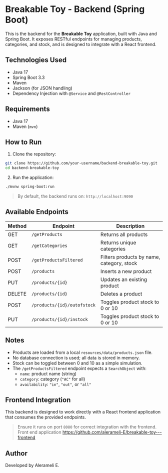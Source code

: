# Breakable Toy - Backend (Spring Boot)

This is the backend for the **Breakable Toy** application, built with Java and Spring Boot. It exposes RESTful endpoints for managing products, categories, and stock, and is designed to integrate with a React frontend.

## Technologies Used

- Java 17
- Spring Boot 3.3
- Maven
- Jackson (for JSON handling)
- Dependency Injection with `@Service` and `@RestController`

## Requirements

- Java 17
- Maven (`mvn`)

## How to Run

1. Clone the repository:

```bash
git clone https://github.com/your-username/backend-breakable-toy.git
cd backend-breakable-toy
```

2. Run the application:

```bash
./mvnw spring-boot:run
```

> By default, the backend runs on: `http://localhost:9090`

## Available Endpoints

| Method | Endpoint                     | Description                                |
|--------|------------------------------|--------------------------------------------|
| GET    | `/getProducts`               | Returns all products                       |
| GET    | `/getCategories`             | Returns unique categories                  |
| POST   | `/getProductsFiltered`       | Filters products by name, category, stock  |
| POST   | `/products`                  | Inserts a new product                      |
| PUT    | `/products/{id}`             | Updates an existing product                |
| DELETE | `/products/{id}`             | Deletes a product                          |
| POST   | `/products/{id}/outofstock`  | Toggles product stock to 0 or 10           |
| PUT    | `/products/{id}/instock`     | Toggles product stock to 0 or 10           |

## Notes

- Products are loaded from a local `resources/data/products.json` file.
- No database connection is used; all data is stored in memory.
- Stock can be toggled between 0 and 10 as a simple simulation.
- The `/getProductsFiltered` endpoint expects a `SearchObject` with:
  - `name`: product name (string)
  - `category`: category (`"AC"` for all)
  - `availability`: `"in"`, `"out"`, or `"all"`

## Frontend Integration

This backend is designed to work directly with a React frontend application that consumes the provided endpoints.

> Ensure it runs on port `8080` for correct integration with the frontend.
> Front end application https://github.com/alerameli-E/breakable-toy---frontend

## Author

Developed by Alerameli E.
